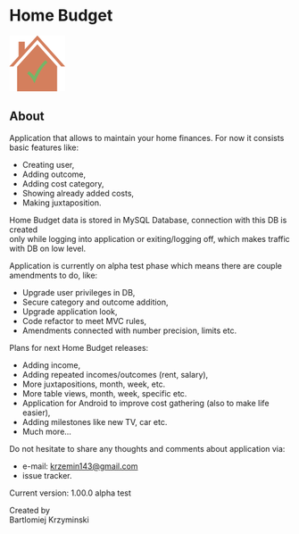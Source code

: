 # Home Budget

<img height="100" src="/HomeBudget/resources/HBLogo.png">

## About
Application that allows to maintain your home finances.
For now it consists basic features like:

 - Creating user,
 - Adding outcome,
 - Adding cost category,
 - Showing already added costs,
 - Making juxtaposition.

Home Budget data is stored in MySQL Database, connection with this DB is created </br>
only while logging into application or exiting/logging off, which makes traffic </br>
with DB on low level.

Application is currently on alpha test phase which means there are couple </br>
amendments to do, like:

 - Upgrade user privileges in DB,
 - Secure category and outcome addition,
 - Upgrade application look,
 - Code refactor to meet MVC rules,
 - Amendments connected with number precision, limits etc.

Plans for next Home Budget releases:

 - Adding income,
 - Adding repeated incomes/outcomes (rent, salary),
 - More juxtapositions, month, week, etc.
 - More table views, month, week, specific etc.
 - Application for Android to improve cost gathering (also to make life easier),
 - Adding milestones like new TV, car etc.
 - Much more...

Do not hesitate to share any thoughts and comments about application via:

 - e-mail: krzemin143@gmail.com
 - issue tracker.

Current version: 1.00.0 alpha test

Created by </br>
Bartlomiej Krzyminski
